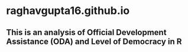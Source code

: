 # raghavgupta16.github.io
## This is an analysis of Official Development Assistance (ODA) and Level of Democracy in R
